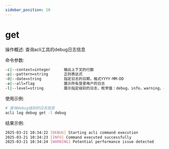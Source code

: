 ```yaml
---
sidebar_position: 10
---
```


# get
操作概述: 查询acli工具的debug日志信息

命令参数:
```bash
-c|--context=integer      输出上下文的行数
-p|--pattern=string       正则表达式
-d|--date=string          指定日志的日期，格式YYYY-MM-DD
-a|--all=flag             展示所有登录用户的日志
-l|--level=string         展示指定级别的日志，枚举值：debug，info，warning，error，critical
```

使用示例:
```bash
# 查询debug级别的日志信息
acli log debug get -l debug
```

结果示例:
```bash
2025-03-21 10:34:22 [DEBUG] Starting acli command execution
2025-03-21 10:34:23 [INFO] Command executed successfully
2025-03-21 10:34:24 [WARNING] Potential performance issue detected
```